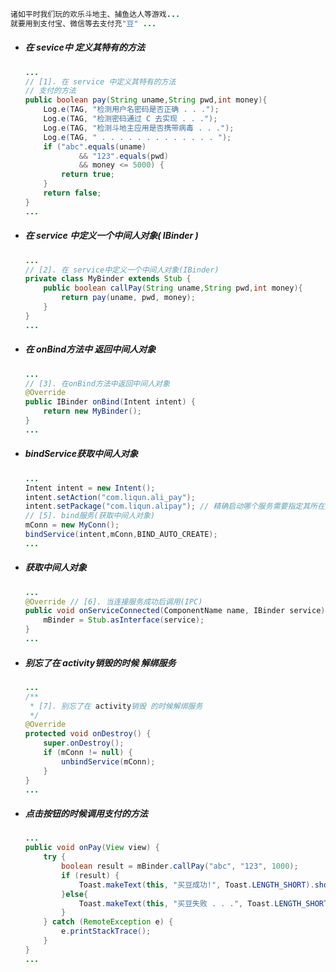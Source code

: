 ```java
诸如平时我们玩的欢乐斗地主、捕鱼达人等游戏...
就要用到支付宝、微信等去支付充"豆" ...
```

* ##### 在 sevice中 定义其特有的方法

  ```java
  ...
  // [1]. 在 service 中定义其特有的方法
  // 支付的方法
  public boolean pay(String uname,String pwd,int money){
      Log.e(TAG, "检测用户名密码是否正确 . . .");
      Log.e(TAG, "检测密码通过 C 去实现 . . .");
      Log.e(TAG, "检测斗地主应用是否携带病毒 . . .");
      Log.e(TAG, " . . . . . . . . . . . . . ");
      if ("abc".equals(uname)
              && "123".equals(pwd)
              && money <= 5000) {
          return true;
      }
      return false;
  }
  ...
  ```
* ##### 在 service 中定义一个中间人对象\( IBinder \)

  ```java
  ...
  // [2]. 在 service中定义一个中间人对象(IBinder)
  private class MyBinder extends Stub {
      public boolean callPay(String uname,String pwd,int money){
          return pay(uname, pwd, money);
      }
  }
  ...
  ```
* ##### 在 onBind方法中 返回中间人对象

  ```java
  ...
  // [3]. 在onBind方法中返回中间人对象
  @Override
  public IBinder onBind(Intent intent) {
      return new MyBinder();
  }
  ...
  ```
* ##### bindService获取中间人对象

  ```java
  ...
  Intent intent = new Intent();
  intent.setAction("com.liqun.ali_pay");
  intent.setPackage("com.liqun.alipay"); // 精确启动哪个服务需要指定其所在应用的包名
  // [5]. bind服务(获取中间人对象)
  mConn = new MyConn();
  bindService(intent,mConn,BIND_AUTO_CREATE);
  ...
  ```
* ##### 获取中间人对象

  ```java
  ...
  @Override // [6]. 当连接服务成功后调用(IPC)
  public void onServiceConnected(ComponentName name, IBinder service) {
      mBinder = Stub.asInterface(service);
  }
  ...
  ```
* ##### 别忘了在 activity销毁的时候 解绑服务

  ```java
  ...
  /**
   * [7]. 别忘了在 activity销毁 的时候解绑服务
   */
  @Override
  protected void onDestroy() {
      super.onDestroy();
      if (mConn != null) {
          unbindService(mConn);
      }
  }
  ...
  ```
* ##### 点击按钮的时候调用支付的方法

  ```java
  ...
  public void onPay(View view) {
      try {
          boolean result = mBinder.callPay("abc", "123", 1000);
          if (result) {
              Toast.makeText(this, "买豆成功!", Toast.LENGTH_SHORT).show();
          }else{
              Toast.makeText(this, "买豆失败 . . .", Toast.LENGTH_SHORT).show();
          }
      } catch (RemoteException e) {
          e.printStackTrace();
      }
  }
  ...
  ```




